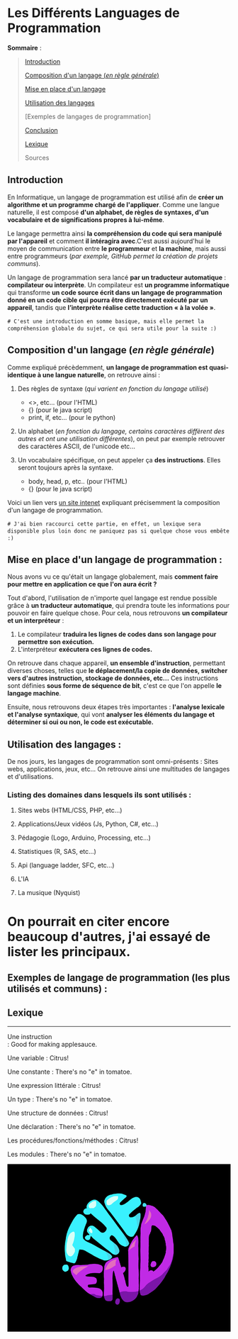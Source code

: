 Les Différents Languages de Programmation
==========================================


**Sommaire** :


> [Introduction](https://github.com/Noqs498/TP-Git/blob/master/les_différents_langages_de_programmation.md#introduction)
>
> [Composition d'un langage (*en règle générale*)](https://github.com/Noqs498/TP-Git/blob/master/les_différents_langages_de_programmation.md#composition-dun-langage-en-règle-générale)
>
> [Mise en place d'un langage](https://github.com/Noqs498/TP-Git/blob/master/les_différents_langages_de_programmation.md#mise-en-place-dun-langage-de-programmation-)
>
> [Utilisation des langages](https://github.com/Noqs498/TP-Git/blob/master/les_différents_langages_de_programmation.md#différentes-utilisations-des-langages-de-programmation-)
>
> [Exemples de langages de programmation]
>
> [Conclusion](https://github.com/Noqs498/TP-Git/blob/master/les_différents_langages_de_programmation.md#conclusion)
>
> [Lexique](https://github.com/Noqs498/TP-Git/blob/master/les_différents_langages_de_programmation.md#lexique)
>
> Sources



Introduction
------------

En Informatique, un langage de programmation est utilisé afin de **créer un algorithme et un programme chargé de l'appliquer**. Comme une langue naturelle, il est composé **d'un alphabet, de règles de syntaxes, d'un vocabulaire et de significations propres à lui-même**.

Le langage permettra ainsi **la compréhension du code qui sera manipulé par l'appareil** et comment **il intéragira avec**.C'est aussi aujourd'hui le moyen de communication entre **le programmeur** et **la machine**, mais aussi entre programmeurs (*par exemple, GitHub permet la création de projets communs*).

Un langage de programmation sera lancé **par un traducteur automatique** : **compilateur ou interprète**. Un compilateur est **un programme informatique** qui transforme **un code source écrit dans un langage de programmation donné en un code cible qui pourra être directement exécuté par un appareil**, tandis que **l’interprète réalise cette traduction « à la volée »**. 


    # C'est une introduction en somme basique, mais elle permet la compréhension globale du sujet, ce qui sera utile pour la suite :)

Composition d'un langage (*en règle générale*)
-----------------------------------------------

Comme expliqué précèdemment, **un langage de programmation est quasi-identique à une langue naturelle**, on retrouve ainsi :

 1. Des règles de syntaxe (*qui varient en fonction du langage utilisé*)
      * <>, etc... (pour l'HTML)
      * {} (pour le java script)
      * print, if, etc... (pour le python)

 2. Un alphabet (*en fonction du langage, certains caractères diffèrent des autres et ont une utilisation différentes*), on peut par exemple retrouver des caractères ASCII, de l'unicode etc...

 3. Un vocabulaire spécifique, on peut appeler ça **des instructions**. Elles seront toujours après la syntaxe.
      * body, head, p, etc.. (pour l'HTML)
      * {} (pour le java script)
     

Voici un lien vers [un site intenet](https://fr.wikipedia.org/wiki/Langage_de_programmation#Utilisation) expliquant précisemment la composition d'un langage de programmation.

    # J'ai bien raccourci cette partie, en effet, un lexique sera disponible plus loin donc ne paniquez pas si quelque chose vous embête :)


Mise en place d'un langage de programmation :
----------------------------------------------

Nous avons vu ce qu'était un langage globalement, mais **comment faire pour mettre en application ce que l'on aura écrit ?**

Tout d'abord, l'utilisation de n'importe quel langage est rendue possible grâce à **un traducteur automatique**, qui prendra toute les informations pour pouvoir en faire quelque chose.
Pour cela, nous retrouvons **un compilateur et un interpréteur** :
 
 1. Le compilateur **traduira les lignes de codes dans son langage pour permettre son exécution.**
 2. L'interpréteur **exécutera ces lignes de codes.**

On retrouve dans chaque appareil, **un ensemble d'instruction**, permettant diverses choses, telles que **le déplacement/la copie de données, switcher vers d'autres instruction, stockage de données, etc...** Ces instructions sont définies **sous forme de séquence de bit**, c'est ce que l'on appelle **le langage machine**.

Ensuite, nous retrouvons deux étapes très importantes : **l'analyse lexicale et l'analyse syntaxique**, qui vont **analyser les éléments du langage et déterminer si oui ou non, le code est exécutable.**



Utilisation des langages :
---------------------------

De nos jours, les langages de programmation sont omni-présents : Sites webs, applications, jeux, etc... On retrouve ainsi une multitudes de langages et d'utilisations.

### Listing des domaines dans lesquels ils sont utilisés :

1. Sites webs (HTML/CSS, PHP, etc...)

2. Applications/Jeux vidéos (Js, Python, C#, etc...)

3. Pédagogie (Logo, Arduino, Processing, etc...)

4. Statistiques (R, SAS, etc...)

5. Api (language ladder, SFC, etc...)

6. L'IA

7. La musique (Nyquist)


  # On pourrait en citer encore beaucoup d'autres, j'ai essayé de lister les principaux.



Exemples de langage de programmation (les plus utilisés et communs) :
----------------------------------------------------------------------

## Lexique

***

Une instruction                                                        
  : Good for making applesauce.                      

Une variable
  : Citrus!

Une constante
  : There's no "e" in tomatoe.

Une expression littérale
  : Citrus!

Un type
  : There's no "e" in tomatoe.

Une structure de données
  : Citrus!

Une déclaration
  : There's no "e" in tomatoe.

Les procédures/fonctions/méthodes
  : Citrus!

Les modules
  : There's no "e" in tomatoe.
  
 


![the end](https://github.com/Noqs498/TP-Git/blob/master/Image/gif_exemple.gif "The End")
